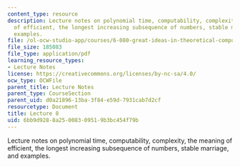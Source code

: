 ```yaml
---
content_type: resource
description: Lecture notes on polynomial time, computability, complexity, the meaning
  of efficient, the longest increasing subsequence of numbers, stable marriage, and
  examples.
file: /ol-ocw-studio-app/courses/6-080-great-ideas-in-theoretical-computer-science-spring-2008/6bb9d9288a25008309519b3bc454f79b_lec8.pdf
file_size: 185083
file_type: application/pdf
learning_resource_types:
- Lecture Notes
license: https://creativecommons.org/licenses/by-nc-sa/4.0/
ocw_type: OCWFile
parent_title: Lecture Notes
parent_type: CourseSection
parent_uid: d0a21896-13ba-3f84-e59d-7931cab7d2cf
resourcetype: Document
title: Lecture 8
uid: 6bb9d928-8a25-0083-0951-9b3bc454f79b
---
```

Lecture notes on polynomial time, computability, complexity, the meaning of efficient, the longest increasing subsequence of numbers, stable marriage, and examples.